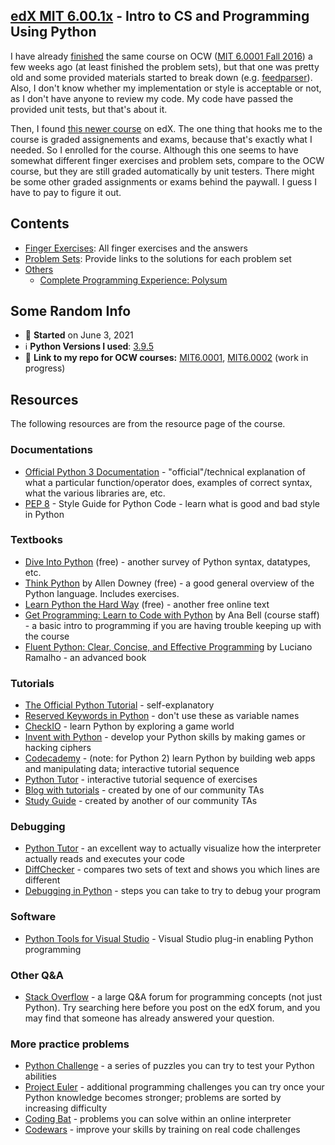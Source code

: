 ## [edX MIT 6.00.1x](https://www.edx.org/course/introduction-to-computer-science-and-programming-7) - Intro to CS and Programming Using Python
I have already [finished](https://github.com/lcsm29/MIT6.0001) the same course on OCW ([MIT 6.0001 Fall 2016](https://ocw.mit.edu/courses/electrical-engineering-and-computer-science/6-0001-introduction-to-computer-science-and-programming-in-python-fall-2016/)) a few weeks ago (at least finished the problem sets), but that one was pretty old and some provided materials started to break down (e.g. [feedparser](https://github.com/lcsm29/MIT6.0001/commit/c53684d2d6d06465bd0d08087161be7b7d529ee4#diff-d3d78a8e23517614c0c0c8a862b804341cf46d02c80d4db7a515b0f0d299468e)). Also, I don't know whether my implementation or style is acceptable or not, as I don't have anyone to review my code. My code have passed the provided unit tests, but that's about it.

Then, I found [this newer course](https://www.edx.org/course/introduction-to-computer-science-and-programming-7) on edX. The one thing that hooks me to the course is graded assignements and exams, because that's exactly what I needed. So I enrolled for the course. Although this one seems to have somewhat different finger exercises and problem sets, compare to the OCW course, but they are still graded automatically by unit testers. There might be some other graded assignments or exams behind the paywall. I guess I have to pay to figure it out.

## Contents
* [Finger Exercises](https://github.com/lcsm29/edx-mit-6.00.1x/blob/main/finger_exercises.md): All finger exercises and the answers
* [Problem Sets](https://github.com/lcsm29/edx-mit-6.00.1x/blob/main/problem_sets.md): Provide links to the solutions for each problem set
* [Others](https://github.com/lcsm29/edx-mit-6.00.1x/tree/main/others)
  * [Complete Programming Experience: Polysum](https://github.com/lcsm29/edx-mit-6.00.1x/blob/main/others/polysum.py)

## Some Random Info
* 📅 **Started** on June 3, 2021
* ℹ️ **Python Versions I used**: [3.9.5](https://www.python.org/downloads/release/python-395/)
* 🔗 **Link to my repo for OCW courses:** [MIT6.0001](https://github.com/lcsm29/MIT6.0001), [MIT6.0002](https://github.com/lcsm29/MIT6.0002) (work in progress)

## Resources
The following resources are from the resource page of the course.

### Documentations
* [Official Python 3 Documentation](https://docs.python.org/3/library/index.html) - "official"/technical explanation of what a particular function/operator does, examples of correct syntax, what the various libraries are, etc.
* [PEP 8](https://www.python.org/dev/peps/pep-0008/) - Style Guide for Python Code - learn what is good and bad style in Python

### Textbooks
* [Dive Into Python](https://diveintopython3.problemsolving.io/) (free) - another survey of Python syntax, datatypes, etc.
* [Think Python](https://greenteapress.com/wp/think-python-2e/) by Allen Downey (free) - a good general overview of the Python language. Includes exercises.
* [Learn Python the Hard Way](https://learnpythonthehardway.org/python3/) (free) - another free online text
* [Get Programming: Learn to Code with Python](https://www.manning.com/books/get-programming) by Ana Bell (course staff) - a basic intro to programming if you are having trouble keeping up with the course
* [Fluent Python: Clear, Concise, and Effective Programming](https://www.oreilly.com/library/view/fluent-python/9781491946237/) by Luciano Ramalho - an advanced book

### Tutorials
* [The Official Python Tutorial](https://docs.python.org/3/tutorial/) - self-explanatory
* [Reserved Keywords in Python](https://docs.python.org/3.0/reference/lexical_analysis.html#id8) - don't use these as variable names
* [CheckIO](https://checkio.org/) - learn Python by exploring a game world
* [Invent with Python](https://inventwithpython.com/) - develop your Python skills by making games or hacking ciphers
* [Codecademy](https://www.codecademy.com/catalog) - (note: for Python 2) learn Python by building web apps and manipulating data; interactive tutorial sequence
* [Python Tutor](http://www.pythontutor.com/) - interactive tutorial sequence of exercises
* [Blog with tutorials](https://mitxcsjourney.blogspot.com/) - created by one of our community TAs
* [Study Guide](https://docs.google.com/document/d/1oMYRnogRrGgCtz-26E8hJYLp7Bm99JS1SP4lhdXvqpw/edit#heading=h.wkdtdlnax0u3) - created by another of our community TAs

### Debugging
* [Python Tutor](http://www.pythontutor.com/) - an excellent way to actually visualize how the interpreter actually reads and executes your code
* [DiffChecker](https://www.diffchecker.com/) - compares two sets of text and shows you which lines are different
* [Debugging in Python](https://pythonconquerstheuniverse.wordpress.com/2009/09/10/debugging-in-python/) - steps you can take to try to debug your program

### Software
* [Python Tools for Visual Studio](https://microsoft.github.io/PTVS/) - Visual Studio plug-in enabling Python programming

### Other Q&A
* [Stack Overflow](https://stackoverflow.com/questions/tagged/python) - a large Q&A forum for programming concepts (not just Python). Try searching here before you post on the edX forum, and you may find that someone has already answered your question.

### More practice problems
* [Python Challenge](http://www.pythonchallenge.com/) - a series of puzzles you can try to test your Python abilities
* [Project Euler](https://projecteuler.net/) - additional programming challenges you can try once your Python knowledge becomes stronger; problems are sorted by increasing difficulty
* [Coding Bat](https://codingbat.com/python) - problems you can solve within an online interpreter
* [Codewars](https://www.codewars.com/?language=python) - improve your skills by training on real code challenges
